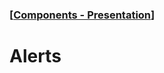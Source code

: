### [[Components - Presentation](./translated-human-interface-guidelines-markdown/components/presentation.md)]  
  
# **Alerts**  

